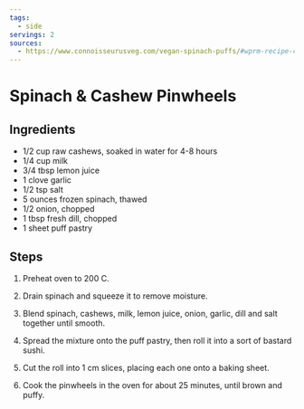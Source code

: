 ```yaml
---
tags:
  - side
servings: 2
sources:
  - https://www.connoisseurusveg.com/vegan-spinach-puffs/#wprm-recipe-container-14308
---
```


# Spinach & Cashew Pinwheels

## Ingredients

- 1/2 cup raw cashews, soaked in water for 4-8 hours
- 1/4 cup milk
- 3/4 tbsp lemon juice
- 1 clove garlic
- 1/2 tsp salt
- 5 ounces frozen spinach, thawed
- 1/2 onion, chopped
- 1 tbsp fresh dill, chopped
- 1 sheet puff pastry

## Steps

1. Preheat oven to 200 C.

2. Drain spinach and squeeze it to remove moisture.

3. Blend spinach, cashews, milk, lemon juice, onion, garlic, dill and salt
   together until smooth.

4. Spread the mixture onto the puff pastry, then roll it into a sort of bastard
   sushi.

5. Cut the roll into 1 cm slices, placing each one onto a baking sheet.

6. Cook the pinwheels in the oven for about 25 minutes, until brown and puffy.

